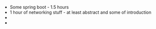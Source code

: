 - Some spring boot - 1.5 hours
- 1 hour of networking stuff - at least abstract and some of introduction
- 
- 